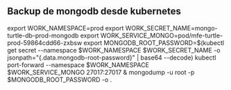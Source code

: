 ## Backup de mongodb desde kubernetes

export WORK_NAMESPACE=prod
export WORK_SECRET_NAME=mongo-turtle-db-prod-mongodb
export WORK_SERVICE_MONGO=pod/mfe-turtle-prod-59864cdd66-zxbsw
export MONGODB_ROOT_PASSWORD=$(kubectl get secret --namespace $WORK_NAMESPACE $WORK_SECRET_NAME -o jsonpath="{.data.mongodb-root-password}" | base64 --decode)
kubectl port-forward --namespace $WORK_NAMESPACE $WORK_SERVICE_MONGO 27017:27017 &
mongodump -u root -p $MONGODB_ROOT_PASSWORD -o .